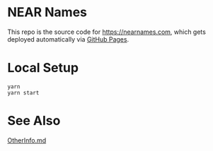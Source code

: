 # NEAR Names

This repo is the source code for https://nearnames.com, which gets deployed automatically via [GitHub Pages](https://pages.github.com/).

# Local Setup

```
yarn
yarn start
```

# See Also

[OtherInfo.md](OtherInfo.md)